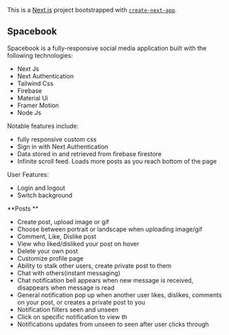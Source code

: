 This is a [Next.js](https://nextjs.org/) project bootstrapped with [`create-next-app`](https://github.com/vercel/next.js/tree/canary/packages/create-next-app).

## Spacebook

Spacebook is a fully-responsive social media application built with the following technologies:

- Next Js
- Next Authentication
- Tailwind Css
- Firebase
- Material Ui
- Framer Motion
- Node Js

Notable features include:
- fully responsive custom css 
- Sign in with Next Authentication
- Data stored in and retrieved from firebase firestore
- Infinite scroll feed. Loads more posts as you reach bottom of the page


User Features:
- Login and logout
- Switch background 

**Posts **
- Create post, upload image or gif 
- Choose between portrait or landscape when uploading image/gif
- Comment, Like, Dislike post
- View who liked/disliked your post on hover
- Delete your own post
- Customize profile page
- Ability to stalk other users, create private post to them  
- Chat with others(instant messaging)
- Chat notification bell appears when new message is received, disappears when message is read
- General notification pop up when another user likes, dislikes, comments on your post, or creates a private post to you
- Notification filters seen and unseen
- Click on specific notification to view th
- Notifications updates from unseen to seen after user clicks through





